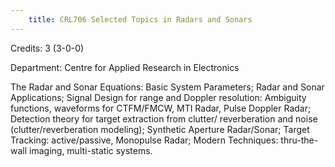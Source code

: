 ```yaml
---
    title: CRL706 Selected Topics in Radars and Sonars
---
```

Credits: 3 (3-0-0)

Department: Centre for Applied Research in Electronics

The Radar and Sonar Equations: Basic System Parameters; Radar and Sonar Applications; Signal Design for range and Doppler resolution: Ambiguity functions, waveforms for CTFM/FMCW, MTI Radar, Pulse Doppler Radar; Detection theory for target extraction from clutter/ reverberation and noise (clutter/reverberation modeling); Synthetic Aperture Radar/Sonar; Target Tracking: active/passive, Monopulse Radar; Modern Techniques: thru-the-wall imaging, multi-static systems.
